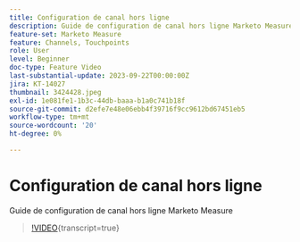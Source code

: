 ```yaml
---
title: Configuration de canal hors ligne
description: Guide de configuration de canal hors ligne Marketo Measure
feature-set: Marketo Measure
feature: Channels, Touchpoints
role: User
level: Beginner
doc-type: Feature Video
last-substantial-update: 2023-09-22T00:00:00Z
jira: KT-14027
thumbnail: 3424428.jpeg
exl-id: 1e081fe1-1b3c-44db-baaa-b1a0c741b18f
source-git-commit: d2efe7e48e06ebb4f39716f9cc9612bd67451eb5
workflow-type: tm+mt
source-wordcount: '20'
ht-degree: 0%

---
```


# Configuration de canal hors ligne

Guide de configuration de canal hors ligne Marketo Measure

>[!VIDEO](https://video.tv.adobe.com/v/3424428/?learn=on){transcript=true}
